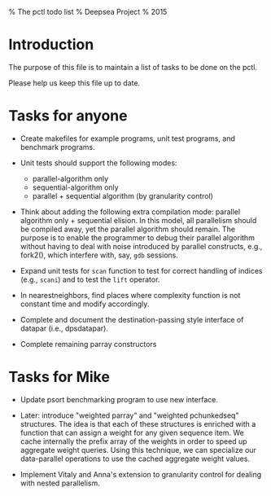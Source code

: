 % The pctl todo list
% Deepsea Project
% 2015

Introduction
============

The purpose of this file is to maintain a list of tasks to be done on
the pctl.

Please help us keep this file up to date.

Tasks for anyone
================

- Create makefiles for example programs, unit test programs, and
  benchmark programs.

- Unit tests should support the following modes:
  - parallel-algorithm only
  - sequential-algorithm only
  - parallel + sequential algorithm (by granularity control)

- Think about adding the following extra compilation mode: parallel
  algorithm only + sequential elision. In this model, all parallelism
  should be compiled away, yet the parallel algorithm should
  remain. The purpose is to enable the programmer to debug their
  parallel algorithm without having to deal with noise introduced by
  parallel constructs, e.g., fork2(), which interfere with, say, `gdb`
  sessions.

- Expand unit tests for `scan` function to test for correct handling
  of indices (e.g., `scani`) and to test the `lift` operator.

- In nearestneighbors, find places where complexity function is not
  constant time and modify accordingly.

- Complete and document the destination-passing style interface of
  datapar (i.e., dpsdatapar).

- Complete remaining parray constructors

Tasks for Mike
==============

- Update psort benchmarking program to use new interface.

- Later: introduce "weighted parray" and "weighted pchunkedseq"
  structures. The idea is that each of these structures is enriched
  with a function that can assign a weight for any given sequence
  item. We cache internally the prefix array of the weights in order
  to speed up aggregate weight queries. Using this technique, we can
  specialize our data-parallel operations to use the cached aggregate
  weight values.


- Implement Vitaly and Anna's extension to granularity control for
  dealing with nested parallelism.